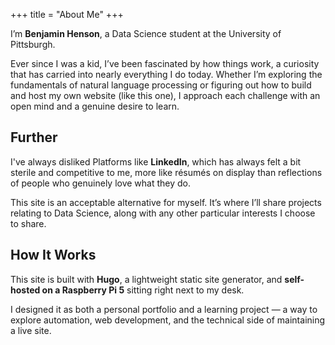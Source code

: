 +++
title = "About Me"
+++

I’m **Benjamin Henson**, a Data Science student at the University of Pittsburgh.

Ever since I was a kid, I’ve been fascinated by how things work, a curiosity that has carried into nearly everything I do today. Whether I’m exploring the fundamentals of natural language processing or figuring out how to build and host my own website (like this one), I approach each challenge with an open mind and a genuine desire to learn.
## Further
I've always disliked Platforms like **LinkedIn**, which has always felt a bit sterile and competitive to me, more like résumés on display than reflections of people who genuinely love what they do.

This site is an acceptable alternative for myself. It’s where I’ll share projects relating to Data Science, along with any other particular interests I choose to share.
## How It Works
This site is built with **Hugo**, a lightweight static site generator, and **self-hosted on a Raspberry Pi 5** sitting right next to my desk.  

I designed it as both a personal portfolio and a learning project — a way to explore automation, web development, and the technical side of maintaining a live site.
